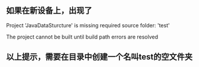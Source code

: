 ## 如果在新设备上，出现了
Project 'JavaDataSturcture' is missing required source folder: 'test'

The project cannot be built until build path errors are resolved

## 以上提示，需要在目录中创建一个名叫test的空文件夹